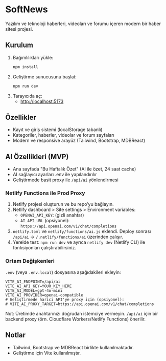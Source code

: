 # SoftNews

Yazılım ve teknoloji haberleri, videoları ve forumu içeren modern bir haber sitesi projesi.

## Kurulum

1. Bağımlılıkları yükle:
   ```bash
   npm install
   ```
2. Geliştirme sunucusunu başlat:
   ```bash
   npm run dev
   ```
3. Tarayıcıda aç:
   - [http://localhost:5173](http://localhost:5173)

## Özellikler
- Kayıt ve giriş sistemi (localStorage tabanlı)
- Kategoriler, haberler, videolar ve forum sayfaları
- Modern ve responsive arayüz (Tailwind, Bootstrap, MDBReact)

## AI Özellikleri (MVP)
- Ana sayfada "Bu Haftalık Özet" (AI ile özet, 24 saat cache)
- AI sağlayıcı ayarları .env ile yapılandırılır
- Geliştirmede basit proxy ile `/api/ai` yönlendirmesi

### Netlify Functions ile Prod Proxy
1) Netlify projesi oluşturun ve bu repo’yu bağlayın.
2) Netlify dashboard > Site settings > Environment variables:
   - `OPENAI_API_KEY`: (gizli anahtar)
   - `AI_API_URL` (opsiyonel): `https://api.openai.com/v1/chat/completions`
3) `netlify.toml` ve `netlify/functions/ai.js` eklendi. Deploy sonrası `/api/ai` → `/.netlify/functions/ai` üzerinden çalışır.
4) Yerelde test: `npm run dev` ve ayrıca `netlify dev` (Netlify CLI) ile fonksiyonları çalıştırabilirsiniz.

### Ortam Değişkenleri
`.env` (veya `.env.local`) dosyasına aşağıdakileri ekleyin:

```env
VITE_AI_ENDPOINT=/api/ai
VITE_AI_API_KEY=YOUR_KEY_HERE
VITE_AI_MODEL=gpt-4o-mini
VITE_AI_PROVIDER=openai-compatible
# Geliştirmede harici API'ye proxy için (opsiyonel):
# VITE_AI_PROXY_TARGET=https://api.openai.com/v1/chat/completions
```

Not: Üretimde anahtarınızı doğrudan istemciye vermeyin. `/api/ai` için bir backend proxy (örn. Cloudflare Workers/Netlify Functions) önerilir.

## Notlar
- Tailwind, Bootstrap ve MDBReact birlikte kullanılmaktadır.
- Geliştirme için Vite kullanılmıştır.
